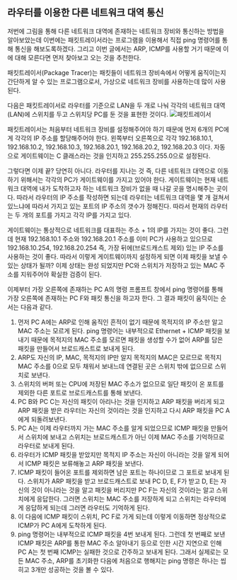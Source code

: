 ## 라우터를 이용한 다른 네트워크 대역 통신

저번에 그림을 통해 다른 네트워크 대역에 존재하는 네트워크 장비와 통신하는 방법을 알아보았는데
이번에는 패킷트레이서라는 프로그램을 이용해서 직접 ping 명령어를 통해 통신을 해보도록하겠다.
그리고 이번 글에서는 ARP, ICMP를 사용할 거기 때문에 이에 대해 모른다면
먼저 찾아보고 오는 것을 추천한다.

패킷트레이서(Package Tracer)는 패킷들이 네트워크 장비속에서 어떻게 움직이는지
간단하게 알 수 있는 프로그램으로서, 가상으로 네트워크 장비를 사용하는데 많이 사용된다.

다음은 패킷트레이서로 라우터를 기준으로 LAN을 두 개로 나눠 
각각의 네트워크 대역(LAN)에 스위치를 두고 스위치당 PC를 둔 것을 표현한 것이다.
![패킷트레이서](./img/PackageTracerRoutingTest.jpg)

패킷트레이서는 처음부터 네트워크 장비를 설정해주어야 하기 때문에
먼저 6개의 PC에게 각각의 IP 주소를 할당해주어야 한다.
왼쪽부터 오른쪽으로 각각
192.168.10.1, 192.168.10.2, 192.168.10.3, 192.168.20.1, 192.168.20.2, 192.168.20.3 이다.
자동으로 게이트웨이는 C 클래스라는 것을 인지하고 255.255.255.0으로 설정된다.

그렇다면 이제 끝? 당연히 아니다.
라우터를 지나는 것 즉, 다른 네트워크 대역으로 이동하기 위해서는
각각의 PC가 게이트웨이를 가지고 있어야 한다.
게이트웨이는 현재 네트워크 대역에 내가 도착하고자 하는 네트워크 장비가 없을 때
나갈 곳을 명시해주는 곳이다.
따라서 라우터의 IP 주소를 작성하면 되는데
라우터는 네트워크 대역을 몇 개 걸쳐서 있느냐에 따라서 가지고 있는 포트의 IP 주소의 갯수가 정해진다.
따라서 현재의 라우터는 두 개의 포트를 가지고 각각 IP를 가지고 있다.

게이트웨이는 통상적으로 네트워크를 대표하는 주소 + 1의 IP를 가지는 것이 좋다.
그런데 현재 192.168.10.1 주소와 192.168.20.1 주소를 이미 PC가 사용하고 있으므로
192.168.10.254, 192.168.20.254 즉, 가장 뒤에(브로드캐스트 제외) 있는 IP 주소를 사용하는 것이 좋다.
따라서 이렇게 게이트웨이까지 설정하게 되면 이제 패킷을 보낼 수 있는 상태가 될까?
이제 상태는 완성 되었지만 PC와 스위치가 저장하고 있는 MAC 주소를 지워주어야 확실한 검증이 된다.

이제부터 가장 오른쪽에 존재하는 PC A의 명령 프롬프트 창에서 ping 명령어를 통해
가장 오른쪽에 존재하는 PC F와 패킷 통신을 하고자 한다.
그 결과 패킷이 움직이는 순서는 다음과 같다.

1.  먼저 PC A에는 ARP로 인해 움직인 흔적이 없기 때문에 목적지의 IP 주소만 알고 MAC 주소는 모르게 된다.
    ping 명령어는 내부적으로 Ethernet + ICMP 패킷을 보내기 때문에 목적지의 MAC 주소를 모르면
    패킷을 생성할 수가 없어 ARP를 담은 패킷을 만들어서 브로드캐스트로 보내게 된다.
2.  ARP도 자신의 IP, MAC, 목적지의 IP만 알지 목적지의 MAC은 모르므로 목적지 MAC 주소를
    0으로 모두 채워서 보내느데 연결된 곳은 스위치 밖에 없으므로 스위치로 보낸다.
3.  스위치의 버퍼 또는 CPU에 저장된 MAC 주소가 없으므로 일단 패킷이 온 포트를 제외한 다른 포트로
    브로드캐스트를 통해 보낸다.
4.  PC B와 PC C는 자신의 패킷이 아리나는 것을 인지하고 ARP 패킷을 버리게 되고
    ARP 패킷을 받은 라우터는 자신의 것이라는 것을 인지하고 다시 ARP 패킷을 PC A에게 되돌려보낸다.
5.  PC A는 이제 라우터까지 가는 MAC 주소를 알게 되었으므로 ICMP 패킷을 만들어서 스위치에 보내고
    스위치는 브로드캐스트가 아닌 이제 MAC 주소를 기억하므로 라우터로 보내게 된다.
6.  라우터가 ICMP 패킷을 받았지만 목적지 IP 주소는 자신이 아니라는 것을 알게 되어서
    ICMP 패킷은 보류해놓고 ARP 패킷을 보낸다.
7.  ICMP 패킷이 들어온 포트를 제외하면 남은 포트는 하나이므로 그 포트로 보내게 된다.
    스위치가 ARP 패킷을 받고 브로드캐스트로 보내 PC D, E, F가 받고
    D, E는 자신의 것이 아니라는 것을 알고 패킷을 버리지만
    PC F는 자신의 것이라는 알고 스위치에게 응답한다.
    그러면 스위치는 MAC 주소를 저장하게 되고 스위치는 라우터에게 응답하게 되는데
    그러면 라우터도 기억하게 된다.
8.  이 다음에 ICMP 패킷이 스위치, PC F로 가게 되는데 이렇게 이동하면 정상적으로 ICMP가
    PC A에게 도착하게 된다.
9.  ping 명령어는 내부적으로 ICMP 패킷을 4번 보내게 된다.
    그런데 첫 번째로 보낸 ICMP 패킷은 ARP를 통한 MAC 주소 알아내기 등으로 인한 시간 지연으로 인해
    PC A는 첫 번째 ICMP는 실패한 것으로 간주하고 보내게 된다.
    그래서 실제로는 모든 MAC 주소, ARP를 초기화한 다음에 처음으로 행해지는 ping 명령은
    하나는 씹히고 3개만 성공하는 것을 볼 수 있다.

